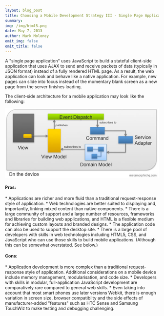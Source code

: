 ```yaml
---
layout: blog_post
title: Choosing a Mobile Development Strategy III - Single Page Applications
summary:
img: /img/html5.png
date: May 7, 2013
author: Mark Moloney
omit_img: false
omit_title: false
---
```


A "single page application" uses JavaScript to build a stateful client-side application that uses AJAX to send and
receive packets of data (typically in JSON format) instead of a fully rendered HTML page. As a result, the web
application can look and behave like a native application. For example, new pages can slide into focus instead
of the momentary blank screen as a new page from the server finishes loading.

The client-side architecture for a mobile application may look like the following:

![Mobile Architecture](/img/mobile_architecture.jpg)

<h4>Pros:</h4>
* Applications are richer and more fluid than a traditional request-response style of application.
* Web technologies are better suited to displaying and, importantly, linking mixed content than native components.
* There is a large community of support and a large number of resources, frameworks and libraries for building web
applications, and HTML is a flexible medium for achieving custom layouts and branded designs.
* The application code can also be used to support the desktop site.
* There is a large pool of developers with skills in web technologies including HTML5, CSS, and JavaScript who can
use those skills to build mobile applications. (Although this can be somewhat overstated. See below.)

<h4>Cons:</h4>
* Application development is more complex than a traditional request-response style of application. Additional
considerations on a mobile device include memory management, modularisation, and code size.
* Developers with skills in modular, full-application JavaScript development are comparatively rare compared to
general web skills.
* Even taking into account that most smart phones use later versions Webkit, there is enough variation in screen size,
browser compatibilty and the side effects of manufacturer-added "features" such as HTC Sense and Samsung TouchWiz
to make testing and debugging challenging.
